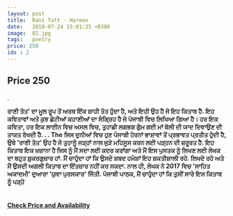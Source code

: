 ```yaml
---
layout: post
title:  Rani Tatt - Harman
date:   2018-07-24 15:01:35 +0300
image:  02.jpg
tags:   poetry
price: 250
ids : 2
---
```



<h2>Price 250 </h2>.<br>

<strong>ਰਾਣੀ ਤੱਤ' ਦਾ ਮੂਲ ਰੂਪ ਤੋਂ ਅਰਥ ਇੱਕ ਸ਼ਾਹੀ ਤੱਤ ਹੁੰਦਾ ਹੈ, ਅਤੇ ਇਹੀ ਉਹ ਹੈ ਜੋ ਇਹ ਕਿਤਾਬ ਹੈ.
ਇਹ ਕਵਿਤਾਵਾਂ ਅਤੇ ਕੁਝ ਛੋਟੀਆਂ ਕਹਾਣੀਆਂ ਦਾ ਸੰਗ੍ਰਿਹ ਹੈ ਜੋ ਪੰਜਾਬੀ ਵਿਚ ਲਿਖਿਆ ਗਿਆ ਹੈ।
ਹਰ ਇਕ ਕਵਿਤਾ, ਹਰ ਇਕ ਲਾਈਨ ਵਿਚ ਅਸਲ ਵਿਚ, ਤੁਹਾਡੀ ਲਗਭਗ ਗੁੰਮ ਗਈ ਮਾਂ ਬੋਲੀ ਦੀ ਯਾਦ ਦਿਵਾਉਣ ਦੀ ਤਾਕਤ ਰੱਖਦੀ ਹੈ.
.
.
The ਜਿਸ ਦੁਨੀਆਂ ਵਿਚ ਹੁਣ ਪੰਜਾਬੀ ਹੋਰਨਾਂ ਭਾਸ਼ਾਵਾਂ ਤੋਂ ਪ੍ਰਭਾਵਤ ਪ੍ਰਤੀਤ ਹੁੰਦੀ ਹੈ, ਉਥੇ 'ਰਾਣੀ ਤੱਤ' ਉਹ ਹੈ ਜੋ ਤੁਹਾਨੂੰ ਜੜ੍ਹਾਂ ਨਾਲ ਜੁੜੇ ਮਹਿਸੂਸ ਕਰਨ ਲਈ ਪੜ੍ਹਨ ਦੀ ਜ਼ਰੂਰਤ ਹੈ.
ਇਹ ਕਿਤਾਬ ਇਕ ਖ਼ਜ਼ਾਨਾ ਹੈ ਜਿਸ ਨੂੰ ਮੈਂ ਸਦਾ ਲਈ ਕਦਰ ਕਰਾਂਗਾ ਅਤੇ ਮੈਂ ਇਸ ਪੁਸਤਕ ਨੂੰ ਲਿਖਣ ਲਈ ਲੇਖਕ ਦਾ ਬਹੁਤ ਸ਼ੁਕਰਗੁਜ਼ਾਰ ਹਾਂ. ਮੈਂ ਚਾਹੁੰਦਾ ਹਾਂ ਕਿ ਉਸਦੇ ਸ਼ਬਦ ਹਮੇਸ਼ਾਂ ਇਹ ਸ਼ਕਤੀਸ਼ਾਲੀ ਰਹੇ. ਲਿਖਦੇ ਰਹੋ ਅਤੇ ਮੈਂ ਉਸਦੀ ਅਗਲੀ ਕਿਤਾਬ ਦਾ ਇੰਤਜ਼ਾਰ ਨਹੀਂ ਕਰ ਸਕਦਾ.
ਨਾਲ ਹੀ, ਲੇਖਕ ਨੇ 2017 ਵਿਚ 'ਸਾਹਿਤ ਅਕਾਦਮੀ' ਦੁਆਰਾ 'ਯੁਵਾ ਪੁਰਸਕਾਰ' ਜਿੱਤੀ.
ਪੰਜਾਬੀ ਪਾਠਕ, ਮੈਂ ਚਾਹੁੰਦਾ ਹਾਂ ਕਿ ਤੁਸੀਂ ਸਾਰੇ ਇਸ ਕਿਤਾਬ ਨੂੰ ਪੜ੍ਹੋ</strong><br><br>


<h4><a class="add-cart cart1" href="https://kitabghar.github.io/Kitab_Ghar/books/#2"><b>Check Price and Availability</b></a></h4>

<body>
 <script src="{{ site.baseurl }}/js/main.js"></script>
 </body>